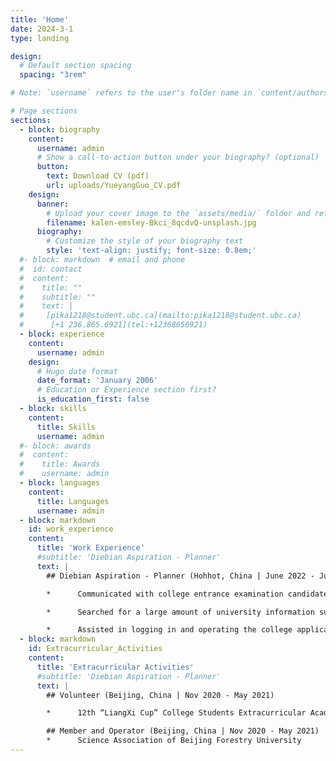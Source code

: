 ```yaml
---
title: 'Home'
date: 2024-3-1
type: landing

design:
  # Default section spacing
  spacing: "3rem"

# Note: `username` refers to the user's folder name in `content/authors/`

# Page sections
sections:
  - block: biography
    content:
      username: admin
      # Show a call-to-action button under your biography? (optional)
      button:
        text: Download CV (pdf)
        url: uploads/YueyangGuo_CV.pdf
    design:
      banner:
        # Upload your cover image to the `assets/media/` folder and reference it here
        filename: kalen-emsley-Bkci_8qcdvQ-unsplash.jpg
      biography:
        # Customize the style of your biography text
        style: 'text-align: justify; font-size: 0.8em;'
  #- block: markdown  # email and phone
  #  id: contact
  #  content:
  #    title: ""
  #    subtitle: ""
  #    text: |
  #     [pika1218@student.ubc.ca](mailto:pika1218@student.ubc.ca)   
  #      [+1 236.865.6921](tel:+12368656921)
  - block: experience
    content:
      username: admin
    design:
      # Hugo date format
      date_format: 'January 2006'
      # Education or Experience section first?
      is_education_first: false
  - block: skills
    content:
      title: Skills
      username: admin
  #- block: awards
  #  content:
  #    title: Awards
  #    username: admin
  - block: languages
    content:
      title: Languages
      username: admin
  - block: markdown
    id: work_experience
    content: 
      title: 'Work Experience'
      #subtitle: 'Diebian Aspiration - Planner'
      text: |
        ## Diebian Aspiration - Planner (Hohhot, China | June 2022 - July 2023)

        *      Communicated with college entrance examination candidates and helped establish the future career development plan.

        *      Searched for a large amount of university information suitable for the students such as ranking, location and enrollment score, etc.

        *      Assisted in logging in and operating the college application system.
  - block: markdown
    id: Extracurricular_Activities
    content: 
      title: 'Extracurricular Activities'
      #subtitle: 'Diebian Aspiration - Planner'
      text: |
        ## Volunteer (Beijing, China | Nov 2020 - May 2021)

        *      12th “LiangXi Cup” College Students Extracurricular Academic Technological Works Competition of Beijing Forestry University

        ## Member and Operator (Beijing, China | Nov 2020 - May 2021)
        *      Science Association of Beijing Forestry University
---
```

